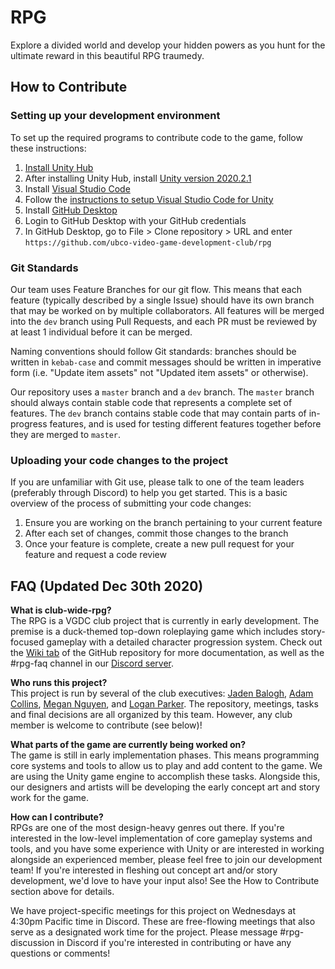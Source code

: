 # RPG
Explore a divided world and develop your hidden powers as you hunt for the ultimate reward in this beautiful RPG traumedy.

## How to Contribute
### Setting up your development environment
To set up the required programs to contribute code to the game, follow these instructions:
1. [Install Unity Hub](https://public-cdn.cloud.unity3d.com/hub/prod/UnityHubSetup.exe?_ga=2.44506595.613451577.1609220232-1621664689.1584733812)
2. After installing Unity Hub, install [Unity version 2020.2.1](https://unity3d.com/get-unity/download/archive)
3. Install [Visual Studio Code](https://code.visualstudio.com/download)
4. Follow the [instructions to setup Visual Studio Code for Unity](https://code.visualstudio.com/docs/other/unity)
5. Install [GitHub Desktop](https://desktop.github.com/)
6. Login to GitHub Desktop with your GitHub credentials
7. In GitHub Desktop, go to File > Clone repository > URL and enter `https://github.com/ubco-video-game-development-club/rpg`

### Git Standards
Our team uses Feature Branches for our git flow. This means that each feature (typically described by a single Issue) should have its own branch that may be worked on by multiple collaborators. All features will be merged into the `dev` branch using Pull Requests, and each PR must be reviewed by at least 1 individual before it can be merged.

Naming conventions should follow Git standards: branches should be written in `kebab-case` and commit messages should be written in imperative form (i.e. "Update item assets" not "Updated item assets" or otherwise).

Our repository uses a `master` branch and a `dev` branch. The `master` branch should always contain stable code that represents a complete set of features. The `dev` branch contains stable code that may contain parts of in-progress features, and is used for testing different features together before they are merged to `master`.

### Uploading your code changes to the project
If you are unfamiliar with Git use, please talk to one of the team leaders (preferably through Discord) to help you get started. This is a basic overview of the process of submitting your code changes:
1. Ensure you are working on the branch pertaining to your current feature
2. After each set of changes, commit those changes to the branch
3. Once your feature is complete, create a new pull request for your feature and request a code review

## FAQ (Updated Dec 30th 2020)

**What is club-wide-rpg?**  
The RPG is a VGDC club project that is currently in early development. The premise is a duck-themed top-down roleplaying game which includes story-focused gameplay with a detailed character progression system. Check out the [Wiki tab](https://github.com/ubco-video-game-development-club/rpg/wiki) of the GitHub repository for more documentation, as well as the #rpg-faq channel in our [Discord server](https://discord.gg/ydXaAjQ).

**Who runs this project?**  
This project is run by several of the club executives: [Jaden Balogh](https://github.com/JadenBalogh), [Adam Collins](https://github.com/wubbadukky), [Megan Nguyen](https://github.com/lilmergo), and [Logan Parker](https://github.com/LoganParker). The repository, meetings, tasks and final decisions are all organized by this team. However, any club member is welcome to contribute (see below)!

**What parts of the game are currently being worked on?**  
The game is still in early implementation phases. This means programming core systems and tools to allow us to play and add content to the game. We are using the Unity game engine to accomplish these tasks. Alongside this, our designers and artists will be developing the early concept art and story work for the game.

**How can I contribute?**  
RPGs are one of the most design-heavy genres out there. If you're interested in the low-level implementation of core gameplay systems and tools, and you have some experience with Unity or are interested in working alongside an experienced member, please feel free to join our development team! If you're interested in fleshing out concept art and/or story development, we'd love to have your input also! See the How to Contribute section above for details.

We have project-specific meetings for this project on Wednesdays at 4:30pm Pacific time in Discord. These are free-flowing meetings that also serve as a designated work time for the project. Please message #rpg-discussion in Discord if you're interested in contributing or have any questions or comments!
